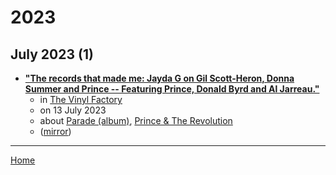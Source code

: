 # 2023

## July 2023 (1)

 - [**"The records that made me: Jayda G on Gil Scott-Heron, Donna Summer and Prince -- Featuring Prince, Donald Byrd and Al Jarreau."**](https://thevinylfactory.com/features/records-that-made-me-jayda-g/)
    - in [The Vinyl Factory](../../publications/the-vinyl-factory/index.md)
    - on 13 July 2023
    - about [Parade (album)](../../topics/album/parade/index.md), [Prince & The Revolution](../../topics/prince-the-revolution/index.md)
    - ([mirror](https://web.archive.org/web/*/https://thevinylfactory.com/features/records-that-made-me-jayda-g/))

----

[Home](../index.md)
